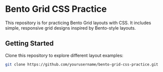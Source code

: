 # Bento Grid CSS Practice

This repository is for practicing Bento Grid layouts with CSS. It includes simple, responsive grid designs inspired by Bento-style layouts.

## Getting Started

Clone this repository to explore different layout examples:

```bash
git clone https://github.com/yourusername/bento-grid-css-practice.git

